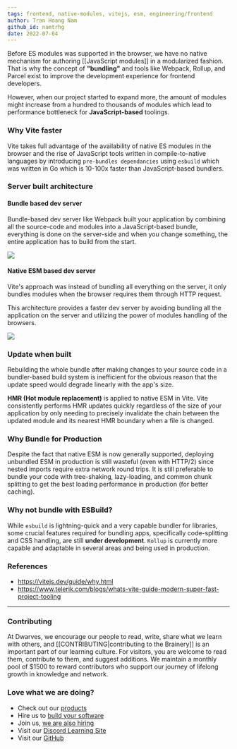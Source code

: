 ```yaml
---
tags: frontend, native-modules, vitejs, esm, engineering/frontend
author: Tran Hoang Nam
github_id: namtrhg
date: 2022-07-04
---
```


Before ES modules was supported in the browser, we have no native mechanism for authoring [[JavaScript modules]] in a modularized fashion. That is why the concept of **"bundling"** and tools like Webpack, Rollup, and Parcel exist to improve the development experience for frontend developers.

However, when our project started to expand more, the amount of modules might increase from a hundred to thousands of modules which lead to performance bottleneck for **JavaScript-based** toolings.

### Why Vite faster

Vite takes full advantage of the availability of native ES modules in the browser and the rise of JavaScript tools written in compile-to-native languages by introducing `pre-bundles dependancies` using `esbuild` which was written in Go which is 10-100x faster than JavaScript-based bundlers.

### Server built architecture

#### Bundle based dev server

Bundle-based dev server like Webpack built your application by combining all the source-code and modules into a JavaScript-based bundle, everything is done on the server-side and when you change something, the entire application has to build from the start.

![](https://vitejs.dev/assets/bundler.37740380.png)

#### Native ESM based dev server

Vite's approach was instead of bundling all everything on the server, it only bundles modules when the browser requires them through HTTP request.

This architecture provides a faster dev server by avoiding bundling all the application on the server and utilizing the power of modules handling of the browsers.

![](https://vitejs.dev/assets/esm.3070012d.png)

### Update when built

Rebuilding the whole bundle after making changes to your source code in a bundler-based build system is inefficient for the obvious reason that the update speed would degrade linearly with the app's size.

**HMR (Hot module replacement)** is applied to native ESM in Vite. Vite consistently performs HMR updates quickly regardless of the size of your application by only needing to precisely invalidate the chain between the updated module and its nearest HMR boundary when a file is changed.

### Why Bundle for Production

Despite the fact that native ESM is now generally supported, deploying unbundled ESM in production is still wasteful (even with HTTP/2) since nested imports require extra network round trips. It is still preferable to bundle your code with tree-shaking, lazy-loading, and common chunk splitting to get the best loading performance in production (for better caching).

### Why not bundle with ESBuild?

While `esbuild` is lightning-quick and a very capable bundler for libraries, some crucial features required for bundling apps, specifically code-splitting and CSS handling, are still **under development**. `Rollup` is currently more capable and adaptable in several areas and being used in production.

### References

- https://vitejs.dev/guide/why.html
- https://www.telerik.com/blogs/whats-vite-guide-modern-super-fast-project-tooling


---
<!-- cta -->
### Contributing

At Dwarves, we encourage our people to read, write, share what we learn with others, and [[CONTRIBUTING|contributing to the Brainery]] is an important part of our learning culture. For visitors, you are welcome to read them, contribute to them, and suggest additions. We maintain a monthly pool of $1500 to reward contributors who support our journey of lifelong growth in knowledge and network.

### Love what we are doing?

- Check out our [products](https://superbits.co)
- Hire us to [build your software](https://d.foundation)
- Join us, [we are also hiring](https://github.com/dwarvesf/WeAreHiring)
- Visit our [Discord Learning Site](https://discord.gg/dzNBpNTVEZ)
- Visit our [GitHub](https://github.com/dwarvesf)